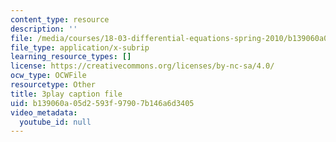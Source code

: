 ```yaml
---
content_type: resource
description: ''
file: /media/courses/18-03-differential-equations-spring-2010/b139060a05d2593f97907b146a6d3405_heBvViSi9xQ.vtt
file_type: application/x-subrip
learning_resource_types: []
license: https://creativecommons.org/licenses/by-nc-sa/4.0/
ocw_type: OCWFile
resourcetype: Other
title: 3play caption file
uid: b139060a-05d2-593f-9790-7b146a6d3405
video_metadata:
  youtube_id: null
---
```

